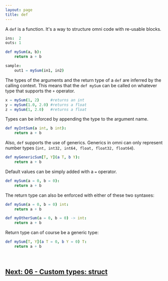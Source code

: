 ```yaml
---
layout: page
title: def
---
```


A `def` is a function. It's a way to structure omni code with re-usable blocks.

```nim
ins:  2
outs: 1

def mySum(a, b):
    return a + b

sample:
    out1 = mySum(in1, in2)
```

The types of the arguments and the return type of a `def` are inferred by the calling context. This means that the `def mySum` can be called on whatever type that supports the `+` operator.

```nim
x = mySum(1, 2)     #returns an int
y = mySum(1.0, 2.0) #returns a float
z = mySum(1, 2.0)   #returns a float
```

Types can be inforced by appending the type to the argument name.

```nim
def myIntSum(a int, b int):
    return a + b
```

Also, `def` supports the use of generics. Generics in omni can only represent number types (`int, int32, int64, float, float32, float64`).

```nim
def myGenericSum[T, Y](a T, b Y):
    return a + b
```

Default values can be simply added with a `=` operator.

```nim
def mySum(a = 0, b = 0):
    return a + b
```

The return type can also be enforced with either of these two syntaxes:

```nim
def mySum(a = 0, b = 0) int:
    return a + b

def myOtherSum(a = 0, b = 0) -> int:
    return a + b
```

Return type can of course be a generic type:

```nim
def mySum[T, Y](a T = 0, b Y = 0) T:
    return a + b
```

<br>

## [Next: 06 - Custom types: struct](06_struct.md)